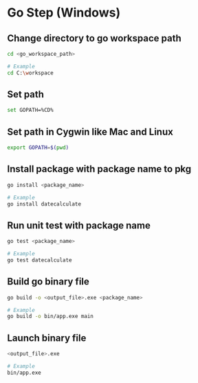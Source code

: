 # Go Step (Windows)

## Change directory to go workspace path
```bash
cd <go_workspace_path>

# Example
cd C:\workspace
```

## Set path
```bash
set GOPATH=%CD%
```

## Set path in Cygwin like Mac and Linux
```bash
export GOPATH=$(pwd)
```

## Install package with package name to pkg
```bash
go install <package_name>

# Example
go install datecalculate
```

## Run unit test with package name
```bash
go test <package_name>

# Example
go test datecalculate
```

## Build go binary file
```bash
go build -o <output_file>.exe <package_name>

# Example
go build -o bin/app.exe main
```

## Launch binary file
```bash
<output_file>.exe

# Example
bin/app.exe
```
